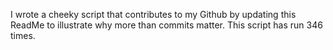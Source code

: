 I wrote a cheeky script that contributes to my Github by updating this ReadMe to illustrate why more than commits matter. This script has run 346 times.